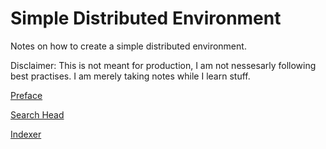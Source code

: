 # Simple Distributed Environment
Notes on how to create a simple distributed environment.

Disclaimer: This is not meant for production, I am not nessesarly following best practises. I am merely taking notes while I learn stuff.

[Preface](./doc/preface.md)

[Search Head](./doc/search_head.md)

[Indexer](./doc/indexer.md)
